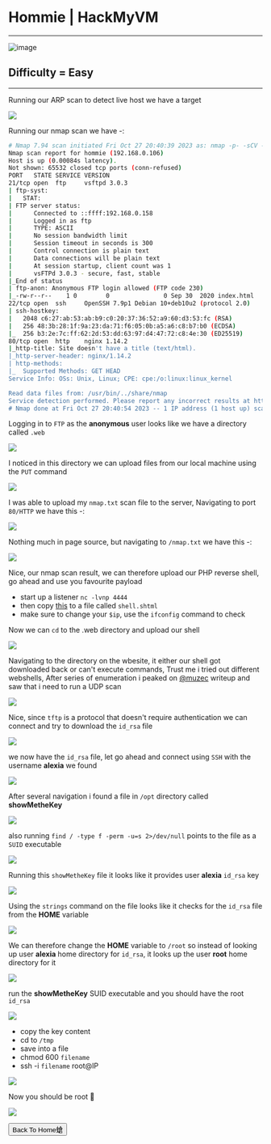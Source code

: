# Hommie | HackMyVM

***
![image](https://github.com/sec-fortress/sec-fortress.github.io/assets/132317714/7b2c5a6b-04bd-4271-afba-813cf52fafec)

## Difficulty = Easy

***

Running our ARP scan to detect live host we have a target

![](https://i.imgur.com/xH0aqQq.png)


Running our nmap scan we have -:


```bash
# Nmap 7.94 scan initiated Fri Oct 27 20:40:39 2023 as: nmap -p- -sCV -T4 -v --min-rate=1000 -oN nmap.txt -Pn 192.168.0.106
Nmap scan report for hommie (192.168.0.106)
Host is up (0.00084s latency).
Not shown: 65532 closed tcp ports (conn-refused)
PORT   STATE SERVICE VERSION
21/tcp open  ftp     vsftpd 3.0.3
| ftp-syst: 
|   STAT: 
| FTP server status:
|      Connected to ::ffff:192.168.0.158
|      Logged in as ftp
|      TYPE: ASCII
|      No session bandwidth limit
|      Session timeout in seconds is 300
|      Control connection is plain text
|      Data connections will be plain text
|      At session startup, client count was 1
|      vsFTPd 3.0.3 - secure, fast, stable
|_End of status
| ftp-anon: Anonymous FTP login allowed (FTP code 230)
|_-rw-r--r--    1 0        0               0 Sep 30  2020 index.html
22/tcp open  ssh     OpenSSH 7.9p1 Debian 10+deb10u2 (protocol 2.0)
| ssh-hostkey: 
|   2048 c6:27:ab:53:ab:b9:c0:20:37:36:52:a9:60:d3:53:fc (RSA)
|   256 48:3b:28:1f:9a:23:da:71:f6:05:0b:a5:a6:c8:b7:b0 (ECDSA)
|_  256 b3:2e:7c:ff:62:2d:53:dd:63:97:d4:47:72:c8:4e:30 (ED25519)
80/tcp open  http    nginx 1.14.2
|_http-title: Site doesn't have a title (text/html).
|_http-server-header: nginx/1.14.2
| http-methods: 
|_  Supported Methods: GET HEAD
Service Info: OSs: Unix, Linux; CPE: cpe:/o:linux:linux_kernel

Read data files from: /usr/bin/../share/nmap
Service detection performed. Please report any incorrect results at https://nmap.org/submit/ .
# Nmap done at Fri Oct 27 20:40:54 2023 -- 1 IP address (1 host up) scanned in 14.68 seconds
```

Logging in to `FTP` as the **anonymous** user looks like we have a directory called `.web`

![](https://i.imgur.com/zuokYa1.png)

I noticed in this directory we can upload files from our local machine using the `PUT` command

![](https://i.imgur.com/Ve65dcL.png)

I was able to upload my `nmap.txt` scan file to the server, Navigating to port `80/HTTP` we have this -:


![](https://i.imgur.com/tzdzMFm.png)


Nothing much in page source, but navigating to `/nmap.txt` we have this -:


![](https://i.imgur.com/QmVJNXt.png)


Nice, our nmap scan result, we can therefore upload our PHP reverse shell, go ahead and use you favourite payload

- start up a listener `nc -lvnp 4444`
- then copy [this](https://github.com/pentestmonkey/php-reverse-shell/blob/master/php-reverse-shell.php) to a file called `shell.shtml`
- make sure to change your `$ip`, use the `ifconfig` command to check

Now we can `cd` to the .web directory and upload our shell

![](https://i.imgur.com/Flc1kZP.png)

Navigating to the directory on the wbesite, it either our shell got downloaded back or can't execute commands, Trust me i tried out different webshells, After series of enumeration i peaked on [@muzec](https://twitter.com/muzecsec) writeup and saw that i need to run a UDP scan

![](https://i.imgur.com/8QKi862.png)


Nice, since `tftp` is a protocol that doesn't require authentication we can connect and try to download the `id_rsa` file


![](https://i.imgur.com/GpUeC64.png)

we now have the `id_rsa` file, let go ahead and connect using `SSH` with the username **alexia** we found

![](https://i.imgur.com/NOO0jNj.png)


After several navigation i found a file in `/opt` directory called **showMetheKey**


![](https://i.imgur.com/LLXUgj6.png)

also running `find / -type f -perm -u=s 2>/dev/null` points to the file as a `SUID` executable

![](https://i.imgur.com/TvaTPSl.png)

Running this `showMetheKey` file it looks like it provides user **alexia** `id_rsa` key

![](https://i.imgur.com/uEptaxX.png)

Using the `strings` command on the file looks like it checks for the `id_rsa` file from the **HOME** variable

![](https://i.imgur.com/A5r5Bil.png)

We can therefore change the **HOME** variable to `/root` so instead of looking up user **alexia** home directory for `id_rsa`, it looks up the user **root** home directory for it


![](https://i.imgur.com/oYAPHZ9.png)


run the **showMetheKey** SUID executable and you should have the root `id_rsa`


![](https://i.imgur.com/ROuX4Xb.png)


- copy the key content
- cd to `/tmp`
- save into a file
- chmod 600 `filename`
- ssh -i `filename` root@IP

![](https://i.imgur.com/QIFlfhd.png)


Now you should be root 🥳


![](https://i.imgur.com/rvIToWM.png)


<button onclick="window.location.href='https://sec-fortress.github.io';">Back To Home螥</button>


